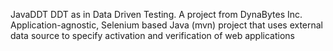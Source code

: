 JavaDDT
DDT as in Data Driven Testing.
A project from DynaBytes Inc.
Application-agnostic, Selenium based Java (mvn) project that uses external data source to specify activation and verification of web applications
